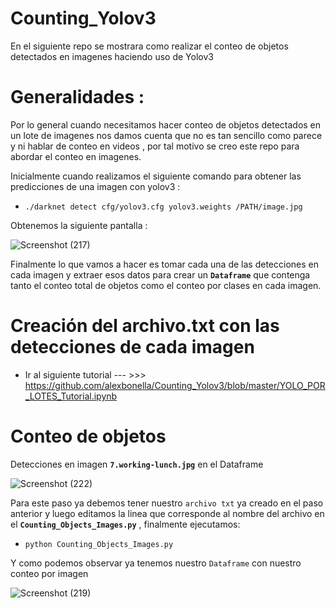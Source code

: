 # Counting_Yolov3

En el siguiente repo se mostrara como realizar el conteo de objetos detectados en imagenes haciendo uso de Yolov3 

# Generalidades : 

Por lo general cuando necesitamos hacer conteo de objetos detectados en un lote de imagenes nos damos cuenta que no es tan sencillo como parece y ni hablar de conteo en videos , por tal motivo se creo este repo para abordar el conteo en imagenes. 

Inicialmente cuando realizamos el siguiente comando  para obtener las predicciones de una imagen con yolov3 : 

* `./darknet detect cfg/yolov3.cfg yolov3.weights /PATH/image.jpg`

Obtenemos la siguiente pantalla : 

![Screenshot (217)](https://user-images.githubusercontent.com/45697319/85161447-61a5a080-b225-11ea-903b-ef0dbc2ddc61.png)


Finalmente lo que vamos a hacer es tomar cada una de las detecciones en cada imagen y extraer esos datos para crear un **`Dataframe`** que contenga tanto el conteo total de objetos  como el conteo por clases en cada imagen.


# Creación del archivo.txt con las detecciones de cada imagen 

* Ir al siguiente tutorial --- >>>  https://github.com/alexbonella/Counting_Yolov3/blob/master/YOLO_POR_LOTES_Tutorial.ipynb

# Conteo de objetos 

Detecciones en imagen  **`7.working-lunch.jpg`** en el Dataframe 

![Screenshot (222)](https://user-images.githubusercontent.com/45697319/85181132-cde6cb00-b24a-11ea-9fae-6d64cc9171fe.png)

Para este paso ya debemos tener nuestro `archivo txt` ya creado en el paso anterior y luego editamos la linea que corresponde al nombre del archivo en el **`Counting_Objects_Images.py`** , finalmente ejecutamos: 

* `python Counting_Objects_Images.py`

Y como podemos observar ya tenemos nuestro `Dataframe` con nuestro conteo por imagen 

![Screenshot (219)](https://user-images.githubusercontent.com/45697319/85163044-df6aab80-b227-11ea-95b9-f225bdf4f616.png)






